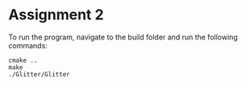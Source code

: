 # Assignment 2

To run the program, navigate to the build folder and run the following commands:
```
cmake ..
make
./Glitter/Glitter
```

